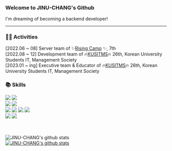 ### Welcome to JINU-CHANG's Github </h3>
I'm dreaming of becoming a backend developer!
<hr size="7px">

### 👩‍💻 Activities 
[2022.06 ~ 08] Server team of ✨[Rising Camp](https://risingcamp.com/?gclid=CjwKCAiA-8SdBhBGEiwAWdgtcGnMqWEssLgPh1NZS5l8GEdpumL54uwazSGRRulSw0CoFLvOppagixoCuRsQAvD_BwE) ✨, 7th
<br>
[2022.08 ~ 12] Development team of 🔥[KUSITMS](https://github.com/KUSITMS-26th)🔥 26th, Korean University Students IT, Management Society
<br>
[2023.01 ~ ing] Executive team & Educator of 🔥[KUSITMS](https://github.com/KUSITMS-27th)🔥 26th, Korean University Students IT, Management Society
<br>

### 📚 Skills</h3>
<div>
<img src="https://img.shields.io/badge/Springboot-339933?style=for-the-badge&logo=Spring Boot&logoColor=white"/> 
<img src="https://img.shields.io/badge/Node.js-339933?style=for-the-badge&logo=Node.js&logoColor=white"/>
<br>
<img src="http://img.shields.io/badge/Docker-2496ED?style=for-the-badge&logo=Docker&logoColor=white"/>
<img src="http://img.shields.io/badge/GitHub Actions-2088FF?style=for-the-badge&logo=GitHub Actions&logoColor=white"/>
<br>
<img src="https://img.shields.io/badge/Java-3776AB?style=for-the-badge&logo=Java&logoColor=white"/> 
<img src="https://img.shields.io/badge/JavaScript-F7DF1E?style=for-the-badge&logo=JavaScript&logoColor=black"/>
<img src="https://img.shields.io/badge/Python-3776AB?style=for-the-badge&logo=Python&logoColor=white"/> 
<img src="https://img.shields.io/badge/mysql-4479A1?style=for-the-badge&logo=mysql&logoColor=white">
<br>
<img src="http://img.shields.io/badge/-Github-black?style=for-the-badge&logo=github&link=https://alpox.kr"/>
<img src="https://img.shields.io/badge/Git-F05032?style=for-the-badge&logo=Git&logoColor=white">
 
</div>
<br>
<br>


![JINU-CHANG's github stats](https://github-readme-stats.vercel.app/api?username=JINU-CHANG)
<br>
[![JINU-CHANG's github stats](https://github-readme-stats.vercel.app/api/top-langs/?username=JINU-CHANG&hide_border=true&title_color=004386&icon_color=004386&layout=compact)](https://github.com/JINU-CHANG)



<!--
**JINU-CHANG/JINU-CHANG** is a ✨ _special_ ✨ repository because its `README.md` (this file) appears on your GitHub profile.

Here are some ideas to get you started:

- 🔭 I’m currently working on ...
- 🌱 I’m currently learning ...
- 👯 I’m looking to collaborate on ...
- 🤔 I’m looking for help with ...
- 💬 Ask me about ...
- 📫 How to reach me: ...
- 😄 Pronouns: ...
- ⚡ Fun fact: ...
-->
